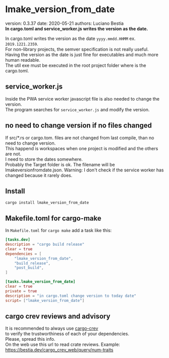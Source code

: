 # lmake_version_from_date  

[comment]: # (lmake_readme cargo.toml data start)
version: 0.3.37  date: 2020-05-21 authors: Luciano Bestia  
**In cargo.toml and service_worker.js writes the version as the date.**

[comment]: # (lmake_readme cargo.toml data end)  

In cargo.toml writes the version as the date `yyyy.mmdd.HHMM` ex. `2019.1221.2359`.  
For non-library projects, the semver specification is not really useful.  
Having the version as the date is just fine for executables and much more human readable.  
The util exe must be executed in the root project folder where is the cargo.toml.  

## service_worker.js

Inside the PWA service worker javascript file is also needed to change the version.  
The program searches for `service_worker.js` and modify the version.  

## no need to change version if no files changed

If src/*.rs or cargo.tom. files are not changed from last compile,
than no need to change version.  
This happend is workspaces when one project is modified and the others are not.  
I need to store the dates somewhere.  
Probably the Target folder is ok. The filename will be lmakeversionfromdate.json.
Warning: I don't check if the service worker has changed because it rarely does.  

## Install
																		  
																						   
																				   

`cargo install lmake_version_from_date`  

## Makefile.toml for cargo-make  

In `Makefile.toml` for `cargo make` add a task like this:  

```toml
[tasks.dev]
description = "cargo build release"
clear = true
dependencies = [
    "lmake_version_from_date",
    "build_release",
    "post_build",
]

[tasks.lmake_version_from_date]
clear = true
private = true
description = "in cargo.toml change version to today date"
script= ["lmake_version_from_date"]
```

## cargo crev reviews and advisory

It is recommended to always use [cargo-crev](https://github.com/crev-dev/cargo-crev)  
to verify the trustworthiness of each of your dependencies.  
Please, spread this info.  
On the web use this url to read crate reviews. Example:  
<https://bestia.dev/cargo_crev_web/query/num-traits>  
